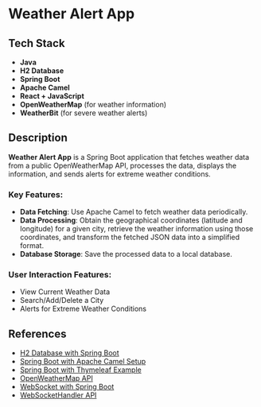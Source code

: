 # Weather Alert App

## Tech Stack

- **Java**
- **H2 Database**
- **Spring Boot**
- **Apache Camel**
- **React + JavaScript**
- **OpenWeatherMap** (for weather information)
- **WeatherBit** (for severe weather alerts)

## Description

**Weather Alert App** is a Spring Boot application that fetches weather data from a public OpenWeatherMap API, processes the data, displays the information, and sends alerts for extreme weather conditions.

### Key Features:
- **Data Fetching**: Use Apache Camel to fetch weather data periodically.
- **Data Processing**: Obtain the geographical coordinates (latitude and longitude) for a given city, retrieve the weather information using those coordinates, and transform the fetched JSON data into a simplified format.
- **Database Storage**: Save the processed data to a local database.

### User Interaction Features:
- View Current Weather Data
- Search/Add/Delete a City
- Alerts for Extreme Weather Conditions

## References

- [H2 Database with Spring Boot](https://www.baeldung.com/spring-boot-h2-database)
- [Spring Boot with Apache Camel Setup](https://www.geeksforgeeks.org/using-spring-boot-with-apache-camel/)
- [Spring Boot with Thymeleaf Example](https://www.geeksforgeeks.org/spring-boot-thymeleaf-with-example/)
- [OpenWeatherMap API](https://openweathermap.org/current)
- [WebSocket with Spring Boot](https://www.geeksforgeeks.org/spring-boot-web-socket/)
- [WebSocketHandler API](https://docs.spring.io/spring-framework/docs/current/javadoc-api/org/springframework/web/socket/WebSocketHandler.html)